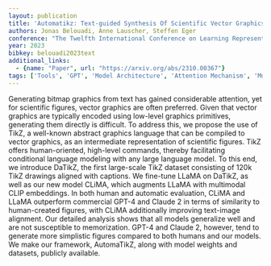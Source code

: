 ```yaml
---
layout: publication
title: 'Automatikz: Text-guided Synthesis Of Scientific Vector Graphics With Tikz'
authors: Jonas Belouadi, Anne Lauscher, Steffen Eger
conference: "The Twelfth International Conference on Learning Representations 2024"
year: 2023
bibkey: belouadi2023text
additional_links:
  - {name: "Paper", url: "https://arxiv.org/abs/2310.00367"}
tags: ['Tools', 'GPT', 'Model Architecture', 'Attention Mechanism', 'Multimodal Models']
---
```

Generating bitmap graphics from text has gained considerable attention, yet
for scientific figures, vector graphics are often preferred. Given that vector
graphics are typically encoded using low-level graphics primitives, generating
them directly is difficult. To address this, we propose the use of TikZ, a
well-known abstract graphics language that can be compiled to vector graphics,
as an intermediate representation of scientific figures. TikZ offers
human-oriented, high-level commands, thereby facilitating conditional language
modeling with any large language model. To this end, we introduce DaTikZ, the
first large-scale TikZ dataset consisting of 120k TikZ drawings aligned with
captions. We fine-tune LLaMA on DaTikZ, as well as our new model CLiMA, which
augments LLaMA with multimodal CLIP embeddings. In both human and automatic
evaluation, CLiMA and LLaMA outperform commercial GPT-4 and Claude 2 in terms
of similarity to human-created figures, with CLiMA additionally improving
text-image alignment. Our detailed analysis shows that all models generalize
well and are not susceptible to memorization. GPT-4 and Claude 2, however, tend
to generate more simplistic figures compared to both humans and our models. We
make our framework, AutomaTikZ, along with model weights and datasets, publicly
available.
